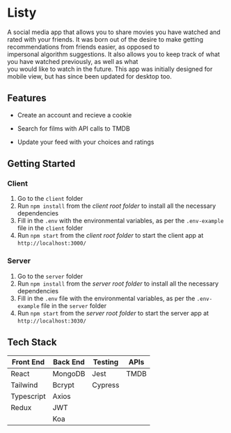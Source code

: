 # Listy

A social media app that allows you to share movies you have watched and rated with your friends.
It was born out of the desire to make getting recommendations from friends easier, as opposed to <br>impersonal algorithm suggestions. It also allows you to keep track of what you have watched previously, as well as what<br> you would like to watch in the future. This app was initially designed for mobile view, but has since been updated for desktop too. 

## Features
* Create an account and recieve a cookie

* Search for films with API calls to TMDB

* Update your feed with your choices and ratings

## Getting Started
### Client
1. Go to the ``client`` folder
2. Run ``npm install`` from the *client root folder* to install all the necessary dependencies
3. Fill in the ``.env`` with the environmental variables, as per the ``.env-example`` file in the ``client`` folder
4. Run ``npm start`` from the *client root folder* to start the client app at ``http://localhost:3000/``

### Server
1. Go to the ``server`` folder 
2. Run ``npm install`` from the *server root folder* to install all the necessary dependencies
3. Fill in the ``.env`` file with the environmental variables, as per the ``.env-example`` file in the ``server`` folder
4. Run ``npm start`` from the *server root folder* to start the server app at ``http://localhost:3030/``

## Tech Stack

| Front End     | Back End      |     Testing   |        APIs      |
| ------------- | ------------- | ------------- |------------- |
| React         | MongoDB       |    Jest       |     TMDB         |
| Tailwind      | Bcrypt        |   Cypress     |
| Typescript    |    Axios      |               |   
| Redux         |     JWT       |
|               | Koa           |
